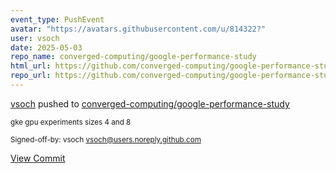 ```yaml
---
event_type: PushEvent
avatar: "https://avatars.githubusercontent.com/u/814322?"
user: vsoch
date: 2025-05-03
repo_name: converged-computing/google-performance-study
html_url: https://github.com/converged-computing/google-performance-study/commit/9d10573c17913a73d19d3fee486621046ce896a5
repo_url: https://github.com/converged-computing/google-performance-study
---
```


<a href='https://github.com/vsoch' target='_blank'>vsoch</a> pushed to <a href='https://github.com/converged-computing/google-performance-study' target='_blank'>converged-computing/google-performance-study</a>

<small>gke gpu experiments sizes 4 and 8

Signed-off-by: vsoch <vsoch@users.noreply.github.com></small>

<a href='https://github.com/converged-computing/google-performance-study/commit/9d10573c17913a73d19d3fee486621046ce896a5' target='_blank'>View Commit</a>